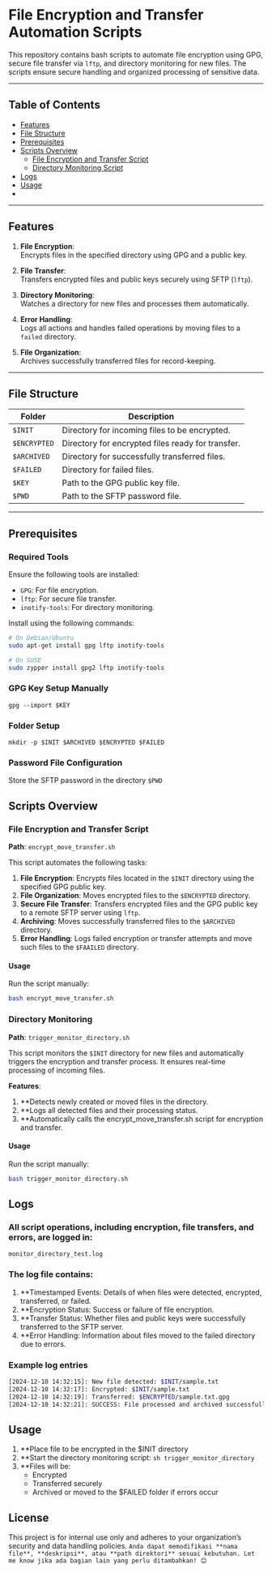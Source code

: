 # File Encryption and Transfer Automation Scripts

This repository contains bash scripts to automate file encryption using GPG, secure file transfer via `lftp`, and directory monitoring for new files. The scripts ensure secure handling and organized processing of sensitive data.

---

## Table of Contents
- [Features](#features)
- [File Structure](#file-structure)
- [Prerequisites](#prerequisites)
- [Scripts Overview](#scripts-overview)
  - [File Encryption and Transfer Script](#file-encryption-and-transfer-script)
  - [Directory Monitoring Script](#directory-monitoring-script)
- [Logs](#logs)
- [Usage](#usage)
- 

---

## Features

1. **File Encryption**:  
   Encrypts files in the specified directory using GPG and a public key.

2. **File Transfer**:  
   Transfers encrypted files and public keys securely using SFTP (`lftp`).

3. **Directory Monitoring**:  
   Watches a directory for new files and processes them automatically.

4. **Error Handling**:  
   Logs all actions and handles failed operations by moving files to a `failed` directory.

5. **File Organization**:  
   Archives successfully transferred files for record-keeping.

---

## File Structure

| **Folder**          | **Description**                          |
|----------------------|------------------------------------------|
| `$INIT`         | Directory for incoming files to be encrypted. |
| `$ENCRYPTED`    | Directory for encrypted files ready for transfer. |
| `$ARCHIVED`     | Directory for successfully transferred files. |
| `$FAILED`       | Directory for failed files. |
| `$KEY`             | Path to the GPG public key file. |
| `$PWD`             | Path to the SFTP password file. |

---

## Prerequisites

### Required Tools
Ensure the following tools are installed:
- `GPG`: For file encryption.
- `lftp`: For secure file transfer.
- `inotify-tools`: For directory monitoring.

Install using the following commands:
```bash
# On Debian/Ubuntu
sudo apt-get install gpg lftp inotify-tools

# On SUSE
sudo zypper install gpg2 lftp inotify-tools
```

### GPG Key Setup Manually
`gpg --import $KEY`

### Folder Setup
`mkdir -p $INIT $ARCHIVED $ENCRYPTED $FAILED`

### Password File Configuration
Store the SFTP password in the directory `$PWD`

## Scripts Overview

### File Encryption and Transfer Script
**Path**: `encrypt_move_transfer.sh`

This script automates the following tasks:
1. **File Encryption**: Encrypts files located in the `$INIT` directory using the specified GPG public key.
2. **File Organization**: Moves encrypted files to the `$ENCRYPTED` directory.
3. **Secure File Transfer**: Transfers encrypted files and the GPG public key to a remote SFTP server using `lftp`.
4. **Archiving**: Moves successfully transferred files to the `$ARCHIVED` directory.
5. **Error Handling**: Logs failed encryption or transfer attempts and move such files to the `$FAAILED` directory.

#### Usage
Run the script manually:
```bash
bash encrypt_move_transfer.sh
```

### Directory Monitoring
**Path**: `trigger_monitor_directory.sh` 

This script monitors the `$INIT` directory for new files and automatically triggers the encryption and transfer process. It ensures real-time processing of incoming files.

**Features**:
1. **Detects newly created or moved files in the directory.
2. **Logs all detected files and their processing status.
3. **Automatically calls the encrypt_move_transfer.sh script for encryption and transfer.

#### Usage
Run the script manually:
```bash
bash trigger_monitor_directory.sh
```


## Logs
### All script operations, including encryption, file transfers, and errors, are logged in:
`monitor_directory_test.log`

### The log file contains:
1. **Timestamped Events: Details of when files were detected, encrypted, transferred, or failed.
2. **Encryption Status: Success or failure of file encryption.
3. **Transfer Status: Whether files and public keys were successfully transferred to the SFTP server.
4. **Error Handling: Information about files moved to the failed directory due to errors.

### Example log entries
```bash
[2024-12-10 14:32:15]: New file detected: $INIT/sample.txt
[2024-12-10 14:32:17]: Encrypted: $INIT/sample.txt
[2024-12-10 14:32:19]: Transferred: $ENCRYPTED/sample.txt.gpg
[2024-12-10 14:32:21]: SUCCESS: File processed and archived successfully.
```

## Usage
1. **Place file to be encrypted in the $INIT directory
2. **Start the directory monitoring script:
`sh trigger_monitor_directory`
3. **Files will be:
   - Encrypted
   - Transferred securely
   - Archived or moved to the $FAILED folder if errors occur
  
## License 
This project is for internal use only and adheres to your organization’s security and data handling policies.
`
Anda dapat memodifikasi **nama file**, **deskripsi**, atau **path direktori** sesuai kebutuhan. Let me know jika ada bagian lain yang perlu ditambahkan! 😊
`


